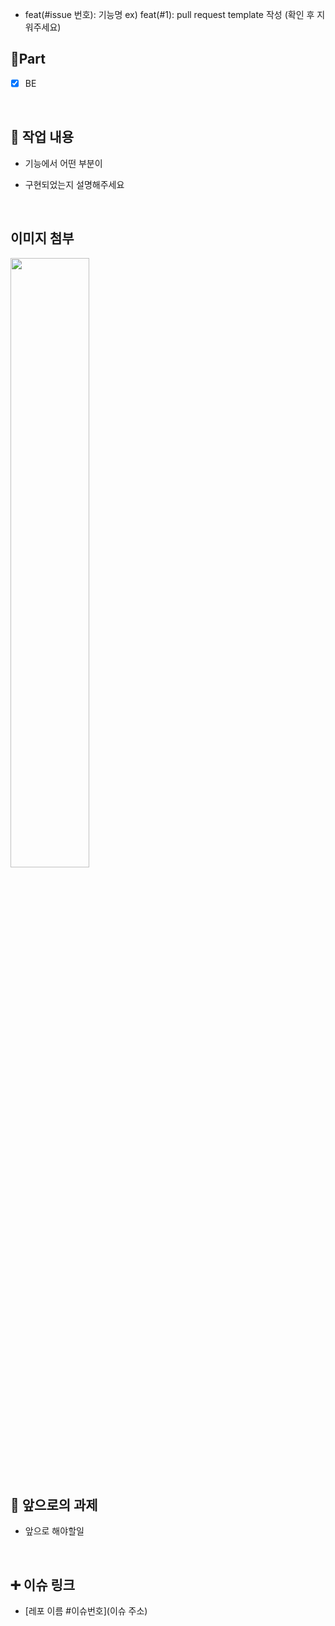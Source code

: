 - feat(#issue 번호): 기능명
  ex) feat(#1): pull request template 작성
  (확인 후 지워주세요)

## 🔘Part

- [x] BE

  <br/>

## 🔎 작업 내용

- 기능에서 어떤 부분이

- 구현되었는지 설명해주세요

  <br/>

## 이미지 첨부

<img src="파일주소" width="50%" height="50%"/>

<br/>

## 🔧 앞으로의 과제

- 앞으로 해야할일

  <br/>

## ➕ 이슈 링크

- [레포 이름 #이슈번호](이슈 주소)

<br/>
